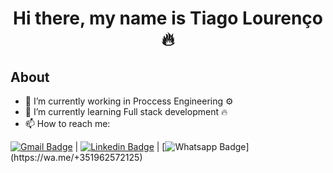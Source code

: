 <p align="center">
  <h1 align="center">  Hi there, my name is Tiago Lourenço 🔥</h1> 
</p>
<h2> About</h2>


* 🔭 I’m currently working in Proccess Engineering ⚙
* 🌱 I’m currently learning Full stack development 🔥
* 📫 How to reach me:

[![Gmail Badge](https://img.shields.io/badge/-Gmail-c14438?style=flat-square&logo=Gmail&logoColor=white&link=mailto:martins.e.louren@gmail.com)](mailto:martins.e.louren@gmail.com) |
[![Linkedin Badge](https://img.shields.io/badge/-LinkedIn-blue?style=flat-square&logo=Linkedin&logoColor=white&link=https://www.linkedin.com/in/tiagolourenco00/)](https://www.linkedin.com/in/tiagolourenco00/) |
[![Whatsapp Badge](https://img.shields.io/static/v1?message=Whatsapp&logo=whatsapp&label=&color=25D366&logoColor=white&labelColor=&style=for-the-badge")](https://wa.me/+351962572125)



<!--
**TL086/TL086** is a ✨ _special_ ✨ repository because its `README.md` (this file) appears on your GitHub profile.

Here are some ideas to get you started:

- 🔭 I’m currently working as ....
- 🌱 I’m currently learning ...
- 👯 I’m looking to collaborate on ...
- 🤔 I’m looking for help with ...
- 💬 Ask me about ...
- 📫 How to reach me: ...
- 😄 Pronouns: ...
- ⚡ Fun fact: ...
-->
